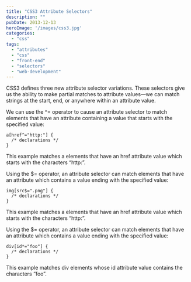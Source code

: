 ```yaml
---
title: "CSS3 Attribute Selectors"
description: ""
pubDate: 2013-12-13
heroImage: '/images/css3.jpg'
categories: 
  - "css"
tags: 
  - "attributes"
  - "css"
  - "front-end"
  - "selectors"
  - "web-development"
---
```


CSS3 defines three new attribute selector variations. These selectors give us the ability to make partial matches to attribute values—we can match strings at the start, end, or anywhere within an attribute value.

We can use the ^= operator to cause an attribute selector to match elements that have an attribute containing a value that starts with the specified value:

```
a[href^="http:"] {
  /* declarations */
}
```

This example matches a elements that have an href attribute value which starts with the characters “http:”.

Using the $= operator, an attribute selector can match elements that have an attribute which contains a value ending with the specified value:

```
img[src$=".png"] {
  /* declarations */
}
```

This example matches a elements that have an href attribute value which starts with the characters “http:”.

Using the $= operator, an attribute selector can match elements that have an attribute which contains a value ending with the specified value:

```
div[id*="foo"] {
  /* declarations */
}
```

This example matches div elements whose id attribute value contains the characters “foo”.
